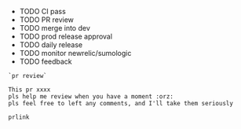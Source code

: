 + TODO CI pass
+ TODO PR review
+ TODO merge into dev
+ TODO prod release approval
+ TODO daily release
+ TODO monitor newrelic/sumologic
+ TODO feedback

```
`pr review`

This pr xxxx
pls help me review when you have a moment :orz:
pls feel free to left any comments, and I'll take them seriously

prlink
```

